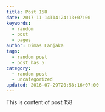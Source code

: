 ```yaml
---
title: Post 158
date: 2017-11-14T14:24:13+07:00
keywords:
  - random
  - post
  - pages
author: Dimas Lanjaka
tags:
  - random post
  - post has 5
category:
  - random post
  - uncategorized
updated: 2016-07-29T20:58:16+07:00
---
```

This is content of post 158